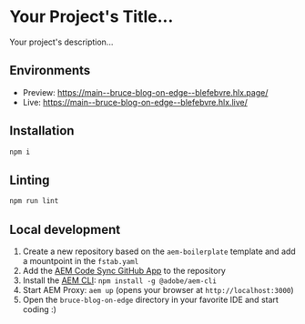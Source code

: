 # Your Project's Title...
Your project's description...

## Environments
- Preview: https://main--bruce-blog-on-edge--blefebvre.hlx.page/
- Live: https://main--bruce-blog-on-edge--blefebvre.hlx.live/

## Installation

```sh
npm i
```

## Linting

```sh
npm run lint
```

## Local development

1. Create a new repository based on the `aem-boilerplate` template and add a mountpoint in the `fstab.yaml`
1. Add the [AEM Code Sync GitHub App](https://github.com/apps/aem-code-sync) to the repository
1. Install the [AEM CLI](https://github.com/adobe/helix-cli): `npm install -g @adobe/aem-cli`
1. Start AEM Proxy: `aem up` (opens your browser at `http://localhost:3000`)
1. Open the `bruce-blog-on-edge` directory in your favorite IDE and start coding :)
